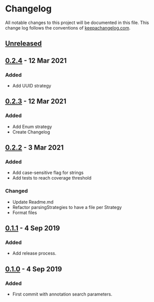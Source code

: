 # Changelog
All notable changes to this project will be documented in this file. This change log follows the conventions of [keepachangelog.com](http://keepachangelog.com/).

## [Unreleased]

## [0.2.4] - 12 Mar 2021
### Added 
- Add UUID strategy 

## [0.2.3] - 12 Mar 2021
### Added 
- Add Enum strategy 
- Create Changelog

## [0.2.2] - 3 Mar 2021
### Added
- Add case-sensitive flag for strings
- Add tests to reach coverage threshold

### Changed
- Update Readme.md
- Refactor parsingStrategies to have a file per Strategy
- Format files 

## [0.1.1] - 4 Sep 2019
### Added
- Add release process.

## [0.1.0] - 4 Sep 2019
### Added
- First commit with annotation search parameters.

[Unreleased]: https://github.com/sipios/spring-search/compare/spring-search-0.2.4...HEAD
[0.2.4]: https://github.com/sipios/spring-search/compare/spring-search-0.2.3...spring-search-0.2.4
[0.2.3]: https://github.com/sipios/spring-search/compare/spring-search-0.2.2...spring-search-0.2.3
[0.2.2]: https://github.com/sipios/spring-search/compare/spring-search-0.1.1...spring-search-0.2.2
[0.1.1]: https://github.com/sipios/spring-search/compare/spring-search-0.1.0...spring-search-0.1.1
[0.1.0]: https://github.com/sipios/spring-search/releases/tag/spring-search-0.1.0
